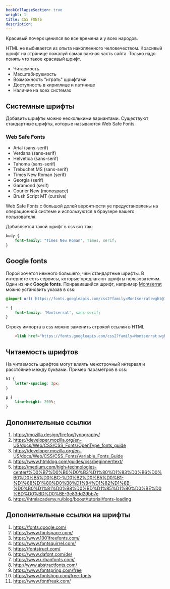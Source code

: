```yaml
---
bookCollapseSection: true
weight: 1
title: CSS FONTS
description:
---
```


Красивый почерк ценился во все времена и у всех народов. 

HTML не выбивается из опыта накопленного человечеством. Красивый шрифт на странице пожалуй самая важная часть сайта. Только надо понять что такое красивый шрифт.

- Читаемость
- Масштабируемость
- Возможность "играть" шрифтами
- Доступность в кириллице и латинице
- Наличие на всех системах

## Системные шрифты

Добавить шрифты можно несколькими вариантами. Существуют стандартные шрифты, которые называются Web Safe Fonts. 

### Web Safe Fonts

- Arial (sans-serif)
- Verdana (sans-serif)
- Helvetica (sans-serif)
- Tahoma (sans-serif)
- Trebuchet MS (sans-serif)
- Times New Roman (serif)
- Georgia (serif)
- Garamond (serif)
- Courier New (monospace)
- Brush Script MT (cursive)

Web Safe Fonts с большой долей вероятности уе предустановлены на операционной системе и используются в браузере вашего пользователя.

Добавляется такой шрифт в css вот так:

```css
body {
    font-family: "Times New Roman", Times, serif;
}
```

## Google fonts

Порой хочется немного большего, чем стандартные шрифты. В интернете есть сервисы, которые предлагают шрифты пользователям. Один из них **Google fonts**. Понравившийся шрифт, например [Montserrat](https://fonts.google.com/specimen/Montserrat) можно установить указав в css:

```css
@import url('https://fonts.googleapis.com/css2?family=Montserrat:wght@100&display=swap');

* {
    font-family: 'Montserrat', sans-serif;
}
```

Строку импорта в css можно заменить строкой ссылки в HTML

```HTML
    <link href="https://fonts.googleapis.com/css2?family=Montserrat:wght@100&display=swap" rel="stylesheet"></head>
```

## Читаемость шрифтов

На читаемость шрифтов могут влиять межстрочный интервал и расстояние между буквами. Пример параметров в css:

```css
h1 {
    letter-spacing: 3px;
}

p {
    line-height: 200%;
}
```

## Дополнительные ссылки

1. https://mozilla.design/firefox/typography/
2. https://developer.mozilla.org/en-US/docs/Web/CSS/CSS_Fonts/OpenType_fonts_guide
3. https://developer.mozilla.org/en-US/docs/Web/CSS/CSS_Fonts/Variable_Fonts_Guide
4. https://www.htmldog.com/guides/css/beginner/text/
5. https://medium.com/high-technologies-center/%D0%B7%D0%B0%D0%B3%D1%80%D1%83%D0%B6%D0%B0%D0%B5%D0%BC-%D0%B2%D0%B5%D0%B1-%D1%88%D1%80%D0%B8%D1%84%D1%82%D1%8B-%D0%B0%D1%81%D0%B8%D0%BD%D1%85%D1%80%D0%BE%D0%BD%D0%BD%D0%BE-3e83dd29bb7e
6. https://htmlacademy.ru/blog/boost/tutorial/fonts-loading

## Дополнительные ссылки на шрифты

1. https://fonts.google.com/
2. https://www.fontspace.com/
3. https://www.1001freefonts.com/
4. https://www.fontsquirrel.com/
5. https://fontstruct.com/
6. https://www.dafont.com/de/
7. https://www.urbanfonts.com/
8. http://www.abstractfonts.com/
9. https://www.fontspring.com/free
10. https://www.fontshop.com/free-fonts
11. https://www.fontfreak.com/



